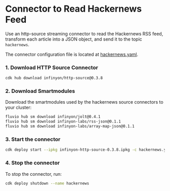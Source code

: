 # Connector to Read Hackernews Feed

Use an http-source streaming connector to read the Hackernews RSS feed, transform each article into a JSON object, and send it to the topic `hackernews`.

The connector configuration file is located at [hackernews.yaml](hackernews.yaml).

### 1. Download HTTP Source Connector

```bash
cdk hub download infinyon/http-source@0.3.8
```

### 2. Download Smartmodules

Download the smartmodules used by the hackernews source connectors to your cluster:

```bash
fluvio hub sm download infinyon/jolt@0.4.1
fluvio hub sm download infinyon-labs/rss-json@0.1.1
fluvio hub sm download infinyon-labs/array-map-json@0.1.1
```


### 3. Start the connector

```bash
cdk deploy start --ipkg infinyon-http-source-0.3.8.ipkg -c hackernews.yaml
```

### 4. Stop the connector

To stop the connector, run:

```bash
cdk deploy shutdown --name hackernews
```
